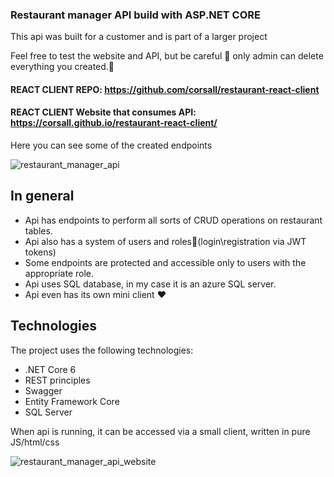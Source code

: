 ### Restaurant manager API build with ASP.NET CORE

This api was built for a customer and is part of a larger project

Feel free to test the website and API, but be careful 🚨 only admin can delete everything you created.🚨

#### REACT CLIENT REPO: https://github.com/corsall/restaurant-react-client
#### REACT CLIENT Website that consumes API: https://corsall.github.io/restaurant-react-client/

Here you can see some of the created endpoints

![restaurant_manager_api](https://github.com/corsall/restaurant-manager-api/blob/master/swagger-example.png)

## In general

- Api has endpoints to perform all sorts of CRUD operations on restaurant tables.
- Api also has a system of users and roles🔑(login\registration via JWT tokens)
- Some endpoints are protected and accessible only to users with the appropriate role.
- Api uses SQL database, in my case it is an azure SQL server.
- Api even has its own mini client ❤️

## Technologies

The project uses the following technologies:

- .NET Core 6
- REST principles
- Swagger
- Entity Framework Core
- SQL Server

When api is running, it can be accessed via a small client, written in pure JS/html/css

![restaurant_manager_api_website](https://github.com/corsall/restaurant-manager-api/blob/master/restaurant-manager-api-example.png)

